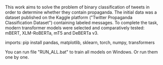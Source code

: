 This work aims to solve the problem of binary classification of tweets in order to determine
whether they contain propaganda. The initial data was a dataset published on the Kaggle
platform ("Twitter Propaganda Classification Dataset") containing labeled messages.
To complete the task, modern transformer models were selected and comparatively tested:
mBERT, XLM-RoBERTa, mT5 and DeBERTa v3. 

imports: pip install pandas, matplotlib, sklearn, torch, numpy, transformers

You can run file "RUN_ALL.bat" to train all models on Windows.
Or run them one by one.



